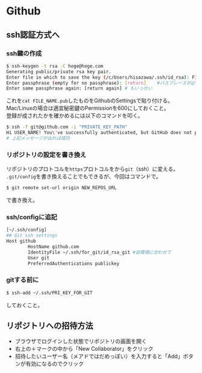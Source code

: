 # Github
## ssh認証方式へ
### ssh鍵の作成
```bash
$ ssh-keygen -t rsa -C hoge@hoge.com
Generating public/private rsa key pair.
Enter file in which to save the key (/c/Users/hisazawa/.ssh/id_rsa): FILE_NAME	# 任意のファイル名
Enter passphrase (empty for no passphrase): [return]	#パスフレーズが必要ない場合はそのままEnter
Enter same passphrase again: [return again]	# もいっかい
```
これを`cat FILE_NAME.pub`したものをGithubのSettingsで貼り付ける。  
Mac/Linuxの場合は適宜秘密鍵のPermissionを600にしておくこと。  
登録が成されたかを確かめるには以下のコマンドを叩く。
```bash
$ ssh -T git@github.com -i "PRIVATE_KEY_PATH"
Hi USER_NAME! You\'ve successfully authenticated, but GitHub does not provide shell access.
# 上記メッセージが出れば成功
```

### リポジトリの設定を書き換え
リポジトリのプロトコルを`https`プロトコルをから`git`（ssh）に変える。  
`.git/config`を書き換えることでもできるが、今回はコマンドで。
```bash
$ git remote set-url origin NEW_REPOS_URL
```
で書き換え。

### ssh/configに追記
```bash
[~/.ssh/config]
## Git ssh settings
Host github
		HostName github.com
		IdentityFile ~/.ssh/for_git/id_rsa_git #自環境に合わせて
		User git
		PreferredAuthentications publickey
```
### gitする前に
```bash
$ ssh-add ~/.ssh/PRI_KEY_FOR_GIT
```
しておくこと。

## リポジトリへの招待方法
- ブラウザでログインした状態でリポジトリの画面を開く
- 右上の＋マークの中から「New Collaborator」をクリック
- 招待したいユーザー名（メアドではだめっぽい）を入力すると「Add」ボタンが有効になるのでクリック
